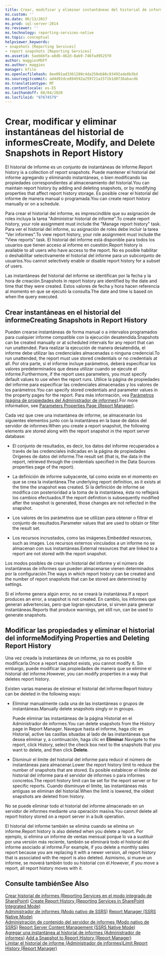 ```yaml
---
title: Crear, modificar y eliminar instantáneas del historial de informes | Microsoft Docs
ms.custom: ''
ms.date: 06/13/2017
ms.prod: sql-server-2014
ms.reviewer: ''
ms.technology: reporting-services-native
ms.topic: conceptual
helpviewer_keywords:
- snapshots [Reporting Services]
- report snapshots [Reporting Services]
ms.assetid: 5aebbbfa-a8db-462d-8ab9-746fad9525f0
author: maggiesMSFT
ms.author: maggies
manager: kfile
ms.openlocfilehash: 8ee091ad3361280c4da258eb86c83492ade8b3bd
ms.sourcegitcommit: ad4d92dce894592a259721a1571b1d8736abacdb
ms.translationtype: MT
ms.contentlocale: es-ES
ms.lasthandoff: 08/04/2020
ms.locfileid: "87674579"
---
```

# <a name="create-modify-and-delete-snapshots-in-report-history"></a><span data-ttu-id="2fb48-102">Crear, modificar y eliminar instantáneas del historial de informes</span><span class="sxs-lookup"><span data-stu-id="2fb48-102">Create, Modify, and Delete Snapshots in Report History</span></span>
  <span data-ttu-id="2fb48-103">El historial de informe es un conjunto de instantáneas de informe.</span><span class="sxs-lookup"><span data-stu-id="2fb48-103">Report history is a collection of report snapshots.</span></span> <span data-ttu-id="2fb48-104">Puede mantener el historial del informe agregando y eliminando instantáneas, o bien modificando las propiedades correspondientes al almacenamiento del historial.</span><span class="sxs-lookup"><span data-stu-id="2fb48-104">You can maintain report history by adding and deleting snapshots, or by modifying properties that affect report history storage.</span></span> <span data-ttu-id="2fb48-105">Es posible crear el historial del informe de manera manual o programada.</span><span class="sxs-lookup"><span data-stu-id="2fb48-105">You can create report history manually or on a schedule.</span></span>  
  
 <span data-ttu-id="2fb48-106">Para crear el historial del informe, es imprescindible que su asignación de roles incluya la tarea "Administrar historial de informe".</span><span class="sxs-lookup"><span data-stu-id="2fb48-106">To create report history, your role assignment must include the "Manage report history" task.</span></span> <span data-ttu-id="2fb48-107">Para ver el historial del informe, su asignación de roles debe incluir la tarea "Ver informes".</span><span class="sxs-lookup"><span data-stu-id="2fb48-107">To view report history, your role assignment must include the "View reports" task.</span></span> <span data-ttu-id="2fb48-108">El historial del informe está disponible para todos los usuarios que tienen acceso al informe en cuestión.</span><span class="sxs-lookup"><span data-stu-id="2fb48-108">Report history is available to all users who have access to the report.</span></span> <span data-ttu-id="2fb48-109">No es posible habilitar o deshabilitar selectivamente el historial del informe para un subconjunto de usuarios.</span><span class="sxs-lookup"><span data-stu-id="2fb48-109">You cannot selectively enable or disable report history for a subset of users.</span></span>  
  
 <span data-ttu-id="2fb48-110">Las instantáneas del historial del informe se identifican por la fecha y la hora de creación.</span><span class="sxs-lookup"><span data-stu-id="2fb48-110">Snapshots in report history are identified by the date and time that they were created.</span></span> <span data-ttu-id="2fb48-111">Estos valores de fecha y hora hacen referencia al momento en que se ejecutó la consulta.</span><span class="sxs-lookup"><span data-stu-id="2fb48-111">The date and time is based on when the query executed.</span></span>  
  
## <a name="creating-snapshots-in-report-history"></a><span data-ttu-id="2fb48-112">Crear instantáneas en el historial del informe</span><span class="sxs-lookup"><span data-stu-id="2fb48-112">Creating Snapshots in Report History</span></span>  
 <span data-ttu-id="2fb48-113">Pueden crearse instantáneas de forma manual o a intervalos programados para cualquier informe compatible con la ejecución desatendida.</span><span class="sxs-lookup"><span data-stu-id="2fb48-113">Snapshots can be created manually or at scheduled intervals for any report that can run unattended.</span></span> <span data-ttu-id="2fb48-114">Para realizar la ejecución de manera desatendida, el informe debe utilizar las credenciales almacenadas o ninguna credencial.</span><span class="sxs-lookup"><span data-stu-id="2fb48-114">To run unattended, the report must use stored credentials or no credentials at all.</span></span> <span data-ttu-id="2fb48-115">Por otra parte, si el informe incluye parámetros, deberá especificar los valores predeterminados que desea utilizar cuando se ejecute el informe.</span><span class="sxs-lookup"><span data-stu-id="2fb48-115">Furthermore, if the report uses parameters, you must specify default values to use when the report runs.</span></span> <span data-ttu-id="2fb48-116">Utilice la página de propiedades del informe para especificar las credenciales almacenadas y los valores de los parámetros.</span><span class="sxs-lookup"><span data-stu-id="2fb48-116">You can specify stored credentials and parameter values in the property pages for the report.</span></span> <span data-ttu-id="2fb48-117">Para más información, vea [Parámetros &#40;página de propiedades del Administrador de informes&#41;](../parameters-properties-page-report-manager.md).</span><span class="sxs-lookup"><span data-stu-id="2fb48-117">For more information, see [Parameters Properties Page &#40;Report Manager&#41;](../parameters-properties-page-report-manager.md).</span></span>  
  
 <span data-ttu-id="2fb48-118">Cada vez que cree una instantánea de informe, se almacenarán los siguientes elementos junto con la instantánea en la base de datos del servidor de informes:</span><span class="sxs-lookup"><span data-stu-id="2fb48-118">When you create a report snapshot, the following elements are stored along with the report snapshot in the report server database:</span></span>  
  
-   <span data-ttu-id="2fb48-119">El conjunto de resultados, es decir, los datos del informe recuperados a través de las credenciales indicadas en la página de propiedades Orígenes de datos del informe.</span><span class="sxs-lookup"><span data-stu-id="2fb48-119">The result set (that is, the data in the report, retrieved through the credentials specified in the Data Sources properties page of the report).</span></span>  
  
-   <span data-ttu-id="2fb48-120">La definición de informe subyacente, tal como existe en el momento en que se crea la instantánea.</span><span class="sxs-lookup"><span data-stu-id="2fb48-120">The underlying report definition, as it exists at the time the snapshot was created.</span></span> <span data-ttu-id="2fb48-121">Si la definición de informe se modifica con posterioridad a la toma de la instantánea, ésta no reflejará los cambios efectuados.</span><span class="sxs-lookup"><span data-stu-id="2fb48-121">If the report definition is subsequently modified after the snapshot is generated, those changes are not reflected in the snapshot.</span></span>  
  
-   <span data-ttu-id="2fb48-122">Los valores de los parámetros que se utilizan para obtener o filtrar el conjunto de resultados.</span><span class="sxs-lookup"><span data-stu-id="2fb48-122">Parameter values that are used to obtain or filter the result set.</span></span>  
  
-   <span data-ttu-id="2fb48-123">Los recursos incrustados, como las imágenes.</span><span class="sxs-lookup"><span data-stu-id="2fb48-123">Embedded resources, such as images.</span></span> <span data-ttu-id="2fb48-124">Los recursos externos vinculados a un informe no se almacenan con sus instantáneas.</span><span class="sxs-lookup"><span data-stu-id="2fb48-124">External resources that are linked to a report are not stored with the report snapshot.</span></span>  
  
 <span data-ttu-id="2fb48-125">Los modos posibles de crear un historial del informe y el número de instantáneas de informes que pueden almacenarse vienen determinados por la configuración.</span><span class="sxs-lookup"><span data-stu-id="2fb48-125">The ways in which report history can be created and the number of report snapshots that can be stored are determined by settings.</span></span>  
  
 <span data-ttu-id="2fb48-126">Si el informe genera algún error, no se creará la instantánea.</span><span class="sxs-lookup"><span data-stu-id="2fb48-126">If a report produces an error, a snapshot is not created.</span></span> <span data-ttu-id="2fb48-127">En cambio, los informes que generan advertencias, pero que logran ejecutarse, sí sirven para generar instantáneas.</span><span class="sxs-lookup"><span data-stu-id="2fb48-127">Reports that produce warnings, yet still run, can be used to generate snapshots.</span></span>  
  
## <a name="modifying-properties-and-deleting-report-history"></a><span data-ttu-id="2fb48-128">Modificar las propiedades y eliminar el historial del informe</span><span class="sxs-lookup"><span data-stu-id="2fb48-128">Modifying Properties and Deleting Report History</span></span>  
 <span data-ttu-id="2fb48-129">Una vez creada la instantánea de un informe, ya no es posible modificarla.</span><span class="sxs-lookup"><span data-stu-id="2fb48-129">Once a report snapshot exists, you cannot modify it.</span></span> <span data-ttu-id="2fb48-130">Sin embargo, puede modificar las propiedades de manera que se elimine el historial del informe.</span><span class="sxs-lookup"><span data-stu-id="2fb48-130">However, you can modify properties in a way that deletes report history.</span></span>  
  
 <span data-ttu-id="2fb48-131">Existen varias maneras de eliminar el historial del informe:</span><span class="sxs-lookup"><span data-stu-id="2fb48-131">Report history can be deleted in the following ways:</span></span>  
  
-   <span data-ttu-id="2fb48-132">Eliminar manualmente cada una de las instantáneas o grupos de instantáneas.</span><span class="sxs-lookup"><span data-stu-id="2fb48-132">Manually delete snapshots singly or in groups.</span></span>  
  
     <span data-ttu-id="2fb48-133">Puede eliminar las instantáneas de la página Historial en el Administrador de informes.</span><span class="sxs-lookup"><span data-stu-id="2fb48-133">You can delete snapshots from the History page in Report Manager.</span></span> <span data-ttu-id="2fb48-134">Navegue hasta el informe, haga clic en Historial, active las casillas situadas al lado de las instantáneas que desea eliminar y, a continuación, haga clic en **Eliminar**.</span><span class="sxs-lookup"><span data-stu-id="2fb48-134">Navigate to the report, click History, select the check box next to the snapshots that you want to delete, and then click **Delete**.</span></span>  
  
-   <span data-ttu-id="2fb48-135">Disminuir el límite del historial del informe para reducir el número de instantáneas para almacenar.</span><span class="sxs-lookup"><span data-stu-id="2fb48-135">Lower the report history limit to reduce the number of snapshots that are stored.</span></span> <span data-ttu-id="2fb48-136">Es posible establecer el límite del historial del informe para el servidor de informes o para informes concretos.</span><span class="sxs-lookup"><span data-stu-id="2fb48-136">The report history limit can be set for the report server or for specific reports.</span></span> <span data-ttu-id="2fb48-137">Cuando disminuye el límite, las instantáneas más antiguas se eliminan del historial.</span><span class="sxs-lookup"><span data-stu-id="2fb48-137">When the limit is lowered, the oldest snapshots are deleted from history.</span></span>  
  
 <span data-ttu-id="2fb48-138">No se puede eliminar todo el historial del informe almacenado en un servidor de informes mediante una operación masiva.</span><span class="sxs-lookup"><span data-stu-id="2fb48-138">You cannot delete all report history stored on a report server in a bulk operation.</span></span>  
  
 <span data-ttu-id="2fb48-139">El historial del informe también se elimina cuando se elimina un informe.</span><span class="sxs-lookup"><span data-stu-id="2fb48-139">Report history is also deleted when you delete a report.</span></span> <span data-ttu-id="2fb48-140">Por ejemplo, si elimina un informe de ventas mensual porque lo va a sustituir por una versión más reciente, también se eliminará todo el historial del informe asociado al informe.</span><span class="sxs-lookup"><span data-stu-id="2fb48-140">For example, if you delete a monthly sales report because you are replacing it with a newer version, all report history that is associated with the report is also deleted.</span></span> <span data-ttu-id="2fb48-141">Asimismo, si mueve un informe, se moverá también todo su historial con él.</span><span class="sxs-lookup"><span data-stu-id="2fb48-141">However, if you move a report, all report history moves with it.</span></span>  
  
## <a name="see-also"></a><span data-ttu-id="2fb48-142">Consulte también</span><span class="sxs-lookup"><span data-stu-id="2fb48-142">See Also</span></span>  
 <span data-ttu-id="2fb48-143">[Crear historial de informes &#40;Reporting Services en el modo integrado de SharePoint&#41;](create-report-history-reporting-services-in-sharepoint-integrated-mode.md) </span><span class="sxs-lookup"><span data-stu-id="2fb48-143">[Create Report History &#40;Reporting Services in SharePoint Integrated Mode&#41;](create-report-history-reporting-services-in-sharepoint-integrated-mode.md) </span></span>  
 <span data-ttu-id="2fb48-144">[Administrador de informes &#40;Modo nativo de SSRS&#41;](../report-manager-ssrs-native-mode.md) </span><span class="sxs-lookup"><span data-stu-id="2fb48-144">[Report Manager  &#40;SSRS Native Mode&#41;](../report-manager-ssrs-native-mode.md) </span></span>  
 <span data-ttu-id="2fb48-145">[Administración de contenido del servidor de informes &#40;Modo nativo de SSRS&#41;](report-server-content-management-ssrs-native-mode.md) </span><span class="sxs-lookup"><span data-stu-id="2fb48-145">[Report Server Content Management &#40;SSRS Native Mode&#41;](report-server-content-management-ssrs-native-mode.md) </span></span>  
 <span data-ttu-id="2fb48-146">[Agregar una instantánea al historial de informes &#40;Administrador de informes&#41;](add-a-snapshot-to-report-history-report-manager.md) </span><span class="sxs-lookup"><span data-stu-id="2fb48-146">[Add a Snapshot to Report History &#40;Report Manager&#41;](add-a-snapshot-to-report-history-report-manager.md) </span></span>  
 [<span data-ttu-id="2fb48-147">Limitar el historial de informe &#40;Administrador de informes&#41;</span><span class="sxs-lookup"><span data-stu-id="2fb48-147">Limit Report History &#40;Report Manager&#41;</span></span>](../reports/limit-report-history-report-manager.md)  
  
  
